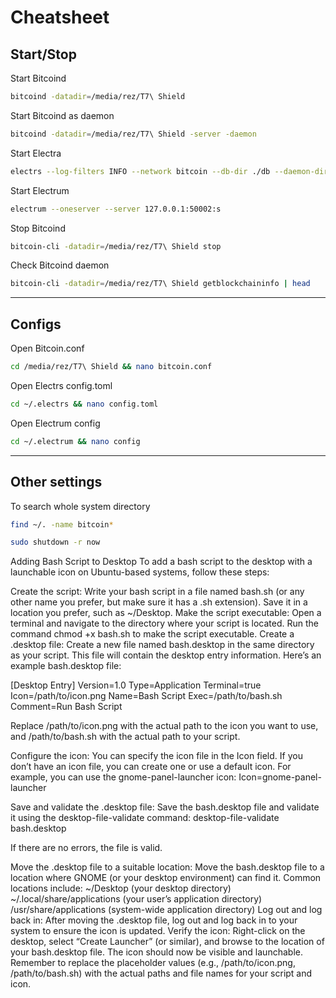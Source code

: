 # Cheatsheet
## Start/Stop
Start Bitcoind
```bash copy
bitcoind -datadir=/media/rez/T7\ Shield
```
Start Bitcoind as daemon
```bash copy
bitcoind -datadir=/media/rez/T7\ Shield -server -daemon
```
Start Electra
```bash copy
electrs --log-filters INFO --network bitcoin --db-dir ./db --daemon-dir /media/rez/T7\ Shield
```
Start Electrum
```bash copy
electrum --oneserver --server 127.0.0.1:50002:s
```
Stop Bitcoind
```bash copy
bitcoin-cli -datadir=/media/rez/T7\ Shield stop
```
Check Bitcoind daemon
```bash copy
bitcoin-cli -datadir=/media/rez/T7\ Shield getblockchaininfo | head
```

---
## Configs
Open Bitcoin.conf
```bash copy
cd /media/rez/T7\ Shield && nano bitcoin.conf
```
Open Electrs config.toml
```bash copy
cd ~/.electrs && nano config.toml 
```
Open Electrum config
```bash copy
cd ~/.electrum && nano config
```

---
## Other settings
To search whole system directory
```bash copy
find ~/. -name bitcoin*
```

```bash copy
sudo shutdown -r now
```



Adding Bash Script to Desktop
To add a bash script to the desktop with a launchable icon on Ubuntu-based systems, follow these steps:

Create the script: Write your bash script in a file named bash.sh (or any other name you prefer, but make sure it has a .sh extension). Save it in a location you prefer, such as ~/Desktop.
Make the script executable: Open a terminal and navigate to the directory where your script is located. Run the command chmod +x bash.sh to make the script executable.
Create a .desktop file: Create a new file named bash.desktop in the same directory as your script. This file will contain the desktop entry information.
Here’s an example bash.desktop file:

[Desktop Entry]
Version=1.0
Type=Application
Terminal=true
Icon=/path/to/icon.png
Name=Bash Script
Exec=/path/to/bash.sh
Comment=Run Bash Script

Replace /path/to/icon.png with the actual path to the icon you want to use, and /path/to/bash.sh with the actual path to your script.

Configure the icon: You can specify the icon file in the Icon field. If you don’t have an icon file, you can create one or use a default icon. For example, you can use the gnome-panel-launcher icon:
Icon=gnome-panel-launcher

Save and validate the .desktop file: Save the bash.desktop file and validate it using the desktop-file-validate command:
desktop-file-validate bash.desktop

If there are no errors, the file is valid.

Move the .desktop file to a suitable location: Move the bash.desktop file to a location where GNOME (or your desktop environment) can find it. Common locations include:
~/Desktop (your desktop directory)
~/.local/share/applications (your user’s application directory)
/usr/share/applications (system-wide application directory)
Log out and log back in: After moving the .desktop file, log out and log back in to your system to ensure the icon is updated.
Verify the icon: Right-click on the desktop, select “Create Launcher” (or similar), and browse to the location of your bash.desktop file. The icon should now be visible and launchable.
Remember to replace the placeholder values (e.g., /path/to/icon.png, /path/to/bash.sh) with the actual paths and file names for your script and icon.
